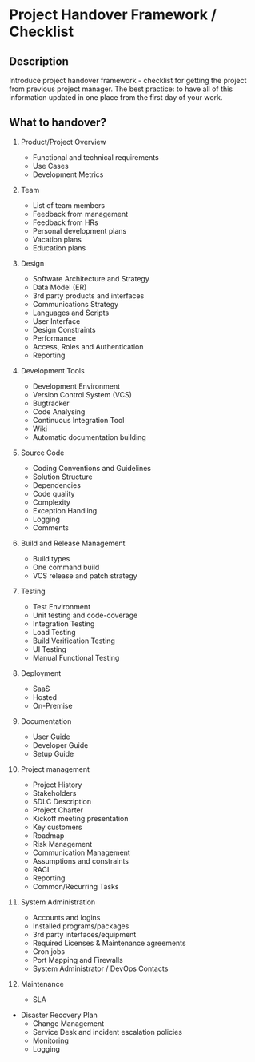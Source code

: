 # Project Handover Framework / Checklist
## Description

Introduce project handover framework - checklist for getting the project from previous project manager. The best practice: to have all of this information updated in one place from the first day of your work.

## What to handover?
1. Product/Project Overview

	- Functional and technical requirements   
	- Use Cases
	- Development Metrics
  
1. Team
 
	- List of team members
	- Feedback from management
	- Feedback from HRs
	- Personal development plans
	- Vacation plans
	- Education plans
  
1. Design
   
	- Software Architecture and Strategy
	- Data Model (ER)
	- 3rd party products and interfaces
	- Communications Strategy
	- Languages and Scripts
	- User Interface
	- Design Constraints
	- Performance
	- Access, Roles and Authentication
	- Reporting
	    
1. Development Tools
   
	- Development Environment
	- Version Control System (VCS)
	- Bugtracker
	- Code Analysing
	- Continuous Integration Tool
	- Wiki
	- Automatic documentation building
	   
1. Source Code
   
	- Coding Conventions and Guidelines
	- Solution Structure
	- Dependencies
	- Code quality
	- Complexity
	- Exception Handling
	- Logging
	- Comments 
	   
1. Build and Release Management
   
	- Build types
	- One command build
	- VCS release and patch strategy
	   
1. Testing
   
	- Test Environment
	- Unit testing and code-coverage
	- Integration Testing
	- Load Testing
	- Build Verification Testing
	- UI Testing
	- Manual Functional Testing
	   
7. Deployment
   
	- SaaS
	- Hosted
	- On-Premise
	   
1. Documentation
   
	- User Guide
	- Developer Guide
	- Setup Guide
	   
1. Project management
   
	- Project History
	- Stakeholders
	- SDLC Description
	- Project Charter
	- Kickoff meeting presentation
	- Key customers
	- Roadmap
	- Risk Management
	- Communication Management
	- Assumptions and constraints
	- RACI
	- Reporting
	- Common/Recurring Tasks
	    
1. System Administration
    
	- Accounts and logins
	- Installed programs/packages
	- 3rd party interfaces/equipment
	- Required Licenses & Maintenance agreements
	- Cron jobs
	- Port Mapping and Firewalls
	- System Administrator / DevOps Contacts
	   
1. Maintenance
    
	- SLA
  - Disaster Recovery Plan
	- Change Management
	- Service Desk and incident escalation policies
	- Monitoring
	- Logging
